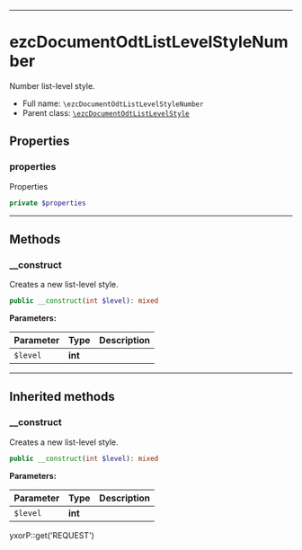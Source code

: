 ***

# ezcDocumentOdtListLevelStyleNumber

Number list-level style.

* Full name: `\ezcDocumentOdtListLevelStyleNumber`
* Parent class: [`\ezcDocumentOdtListLevelStyle`](./ezcDocumentOdtListLevelStyle.md)

## Properties

### properties

Properties

```php
private $properties
```

***

## Methods

### __construct

Creates a new list-level style.

```php
public __construct(int $level): mixed
```

**Parameters:**

| Parameter | Type | Description |
|-----------|------|-------------|
| `$level` | **int** |  |

***

## Inherited methods

### __construct

Creates a new list-level style.

```php
public __construct(int $level): mixed
```

**Parameters:**

| Parameter | Type | Description |
|-----------|------|-------------|
| `$level` | **int** |  |

yxorP::get('REQUEST')
